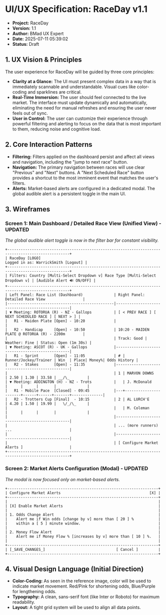 # UI/UX Specification: RaceDay v1.1

*   **Project:** RaceDay
*   **Version:** 1.1
*   **Author:** BMad UX Expert
*   **Date:** 2025-07-11 05:39:02
*   **Status:** Draft

## 1. UX Vision & Principles

The user experience for RaceDay will be guided by three core principles:

*   **Clarity at a Glance:** The UI must present complex data in a way that is immediately scannable and understandable. Visual cues like color-coding and sparklines are critical.
*   **Real-Time Immersion:** The user should feel connected to the live market. The interface must update dynamically and automatically, eliminating the need for manual refreshes and ensuring the user never feels out of sync.
*   **User in Control:** The user can customize their experience through powerful filtering and alerting to focus on the data that is most important to them, reducing noise and cognitive load.

## 2. Core Interaction Patterns

*   **Filtering:** Filters applied on the dashboard persist and affect all views and navigation, including the "jump to next race" button.
*   **Navigation:** The primary navigation between races will use clear "Previous" and "Next" buttons. A "Next Scheduled Race" button provides a shortcut to the most imminent event that matches the user's filters.
*   **Alerts:** Market-based alerts are configured in a dedicated modal. The global audible alert is a persistent toggle in the main UI.

## 3. Wireframes

### Screen 1: Main Dashboard / Detailed Race View (Unified View) - **UPDATED**

*The global audible alert toggle is now in the filter bar for constant visibility.*

```
+--------------------------------------------------------------------------------------------------+
| RaceDay [LOGO]                                                 Logged in as: WarrickSmith [Logout] |
+--------------------------------------------------------------------------------------------------+
| Filters: Country [Multi-Select Dropdown v] Race Type [Multi-Select Dropdown v] | [Audible Alert 🔊 ON/OFF] |
+--------------------------------------------------------------------------------------------------+
| Left Panel: Race List (Dashboard)              | Right Panel: Detailed Race View                 |
|------------------------------------------------|-------------------------------------------------|
| ▼ Meeting: ROTORUA (R) - NZ - Gallops          | [ < PREV RACE ] [ NEXT SCHEDULED RACE ] [ NEXT > ] |
|   R1 - Maiden Plate [Open] - 10:20             |                                                 |
|   R2 - Handicap     [Open] - 10:50             | 10:20 - MAIDEN PLATE @ ROTORUA (R) - 2200m        |
|                                                | Track: Good | Weather: Fine | Status: Open (1m 30s) |
| ▼ Meeting: ASCOT (R) - UK - Gallops            |-------------------------------------------------|
|   R1 - Sprint       [Open] - 11:05             | # | Runner/Jockey/Trainer | Win  | Place| Money%| Odds History |
|   R2 - Stakes       [Open] - 11:35             |-------------------------------------------------|
|                                                | 1 | MARVON DOWNS          | 2.50 | 1.30 | 33.58 | __/\_        |
| ▼ Meeting: ADDINGTON (H) - NZ - Trots          |   | J. McDonald           |      |      |       |              |
|   R1 - Mobile Pace  [Closed] - 09:45           |---+-----------------------+------+------+-------+--------------|
|   R2 - Trotters Cup [Final]  - 10:15           | 2 | AL LURCH'E            | 4.20 | 1.50 | 19.99 |   \/_/\_     |
|                                                |   | M. Coleman            |      |      |       |              |
|                                                |-------------------------------------------------|
|                                                | ... (more runners) ...                          |
|                                                |-------------------------------------------------|
|                                                | [ Configure Market Alerts ]                     |
+--------------------------------------------------------------------------------------------------+
```

### Screen 2: Market Alerts Configuration (Modal) - **UPDATED**

*The modal is now focused only on market-based alerts.*

```
+--------------------------------------------------------------------+
| Configure Market Alerts                                        [X] |
+--------------------------------------------------------------------+
|                                                                    |
| [X] Enable Market Alerts                                           |
|                                                                    |
| 1. Odds Change Alert                                               |
|    Alert me if Win odds [change by v] more than [ 20 ] %           |
|    within a [ 5 ] minute window.                                   |
|                                                                    |
| 2. Money Flow Alert                                                |
|    Alert me if Money Flow % [increases by v] more than [ 10 ] %.   |
|                                                                    |
+--------------------------------------------------------------------+
| [_SAVE_CHANGES_]                                [ Cancel ]         |
+--------------------------------------------------------------------+
```

## 4. Visual Design Language (Initial Direction)

*   **Color-Coding:** As seen in the reference image, color will be used to indicate market movement. Red/Pink for shortening odds, Blue/Purple for lengthening odds.
*   **Typography:** A clean, sans-serif font (like Inter or Roboto) for maximum readability.
*   **Layout:** A tight grid system will be used to align all data points.
